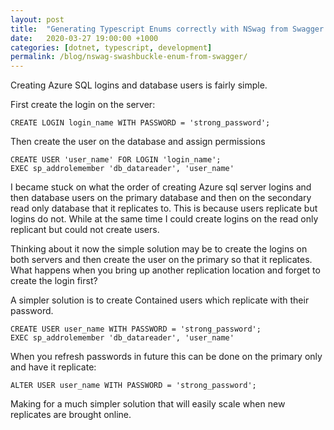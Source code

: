 ```yaml
---
layout: post
title:  "Generating Typescript Enums correctly with NSwag from Swagger docs created with Swashbuckle."
date:   2020-03-27 19:00:00 +1000
categories: [dotnet, typescript, development]
permalink: /blog/nswag-swashbuckle-enum-from-swagger/
---
```


Creating Azure SQL logins and database users is fairly simple.

First create the login on the server:

    CREATE LOGIN login_name WITH PASSWORD = 'strong_password';

Then create the user on the database and assign permissions

    CREATE USER 'user_name' FOR LOGIN 'login_name';
    EXEC sp_addrolemember 'db_datareader', 'user_name'

I became stuck on what the order of creating Azure sql server logins and then database users on the primary database and then on the secondary read only database that it replicates to.
This is because users replicate but logins do not. While at the same time I could create logins on the read only replicant but could not create users.

Thinking about it now the simple solution may be to create the logins on both servers and then create the user on the primary so that it replicates. What happens when you bring up another replication location and forget to create the login first?

A simpler solution is to create Contained users which replicate with their password.

    CREATE USER user_name WITH PASSWORD = 'strong_password';
    EXEC sp_addrolemember 'db_datareader', 'user_name'


When you refresh passwords in future this can be done on the primary only and have it replicate:

    ALTER USER user_name WITH PASSWORD = 'strong_password';

Making for a much simpler solution that will easily scale when new replicates are brought online.

